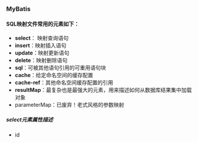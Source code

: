 ### MyBatis

#### SQL映射文件常用的元素如下：

- **select**： 映射查询语句
- **insert**：映射插入语句
- **update**：映射更新语句
- **delete**：映射删除语句
- **sql**：可被其他语句引用的可重用语句块
- **cache**：给定命名空间的缓存配置
- **cache-ref**：其他命名空间缓存配置的引用
- **resultMap**：最复杂也是最强大的元素，用来描述如何从数据库结果集中加载对象
- parameterMap：已废弃！老式风格的参数映射

##### select元素属性描述

- id